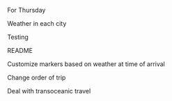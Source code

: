 For Thursday

Weather in each city

Testing

README

Customize markers based on weather at time of arrival

Change order of trip

Deal with transoceanic travel
